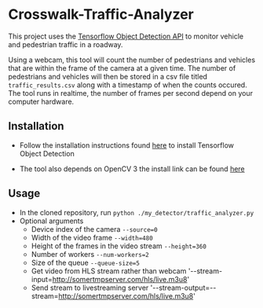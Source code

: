 # Crosswalk-Traffic-Analyzer

This project uses the [Tensorflow Object Detection API](https://github.com/tensorflow/models/tree/master/research/object_detection)
 to monitor vehicle and pedestrian traffic in a roadway. 
 
 Using a webcam, this tool will count the number of pedestrians and vehicles that are within the frame of the camera at a given time. The number of pedestrians and vehicles will then be stored in a csv file titled `traffic_results.csv` along with a timestamp of when the counts occured. The tool runs in realtime, the number of frames per second depend on your computer hardware. 

## Installation

* Follow the installation instructions found [here](https://github.com/tensorflow/models/blob/master/research/object_detection/g3doc/installation.md) to install Tensorflow Object Detection

* The tool also depends on OpenCV 3 the install link can be found [here](https://docs.opencv.org/3.4.6/df/d65/tutorial_table_of_content_introduction.html)

## Usage

* In the cloned repository, run `python ./my_detector/traffic_analyzer.py`
* Optional arguments
  * Device index of the camera `--source=0`
  * Width of the video frame `--width=480`
  * Height of the frames in the video stream `--height=360`
  * Number of workers `--num-workers=2`
  * Size of the queue `--queue-size=5`
  * Get video from HLS stream rather than webcam '--stream-input=http://somertmpserver.com/hls/live.m3u8'
  * Send stream to livestreaming server '--stream-output=--stream=http://somertmpserver.com/hls/live.m3u8'
